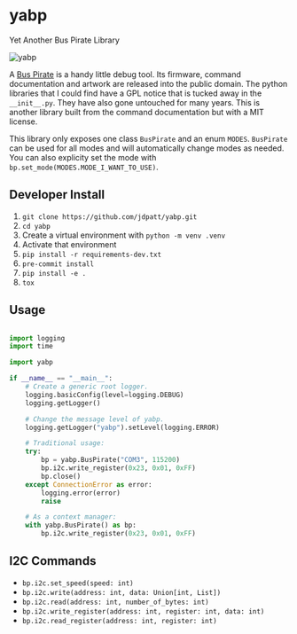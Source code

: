 # yabp

Yet Another Bus Pirate Library

![yabp](https://github.com/jdpatt/yabp/workflows/yabp/badge.svg)


A [Bus Pirate](http://dangerousprototypes.com/docs/Bus_Pirate) is a handy little debug tool.  Its
firmware, command documentation and artwork are released into the public domain.  The python libraries that I could find have a GPL notice that is tucked away in the `__init__.py`. They have also gone untouched for many years. This is another library built from the command documentation but with a MIT license.

This library only exposes one class `BusPirate` and an enum `MODES`.  `BusPirate` can be used for all modes and will automatically change modes as needed.  You can also explicity set the mode with `bp.set_mode(MODES.MODE_I_WANT_TO_USE)`.

## Developer Install

1. `git clone https://github.com/jdpatt/yabp.git`
2. `cd yabp`
3. Create a virtual environment with `python -m venv .venv`
4. Activate that environment
5. `pip install -r requirements-dev.txt`
6. `pre-commit install`
7. `pip install -e .`
8. `tox`

## Usage

```python

import logging
import time

import yabp

if __name__ == "__main__":
    # Create a generic root logger.
    logging.basicConfig(level=logging.DEBUG)
    logging.getLogger()

    # Change the message level of yabp.
    logging.getLogger("yabp").setLevel(logging.ERROR)

    # Traditional usage:
    try:
        bp = yabp.BusPirate("COM3", 115200)
        bp.i2c.write_register(0x23, 0x01, 0xFF)
        bp.close()
    except ConnectionError as error:
        logging.error(error)
        raise

    # As a context manager:
    with yabp.BusPirate() as bp:
        bp.i2c.write_register(0x23, 0x01, 0xFF)
```

## I2C Commands

- `bp.i2c.set_speed(speed: int)`
- `bp.i2c.write(address: int, data: Union[int, List])`
- `bp.i2c.read(address: int, number_of_bytes: int)`
- `bp.i2c.write_register(address: int, register: int, data: int)`
- `bp.i2c.read_register(address: int, register: int)`
